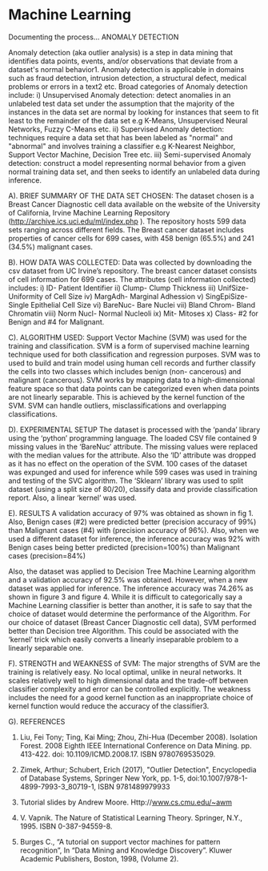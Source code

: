 # Machine Learning
Documenting the process...
ANOMALY DETECTION

Anomaly detection (aka outlier analysis) is a step in data mining that identifies data points, events, and/or observations that deviate from a dataset's normal behavior1. Anomaly detection is applicable in domains such as fraud detection, intrusion detection, a structural defect, medical problems or errors in a text2 etc.
Broad categories of Anomaly detection include:
i)	Unsupervised Anomaly detection: detect anomalies in an unlabeled test data set under the assumption that the majority of the instances in the data set are normal by looking for instances that seem to fit least to the remainder of the data set e.g K-Means, Unsupervised Neural Networks, Fuzzy C-Means etc.
ii)	Supervised Anomaly detection: techniques require a data set that has been labeled as "normal" and "abnormal" and involves training a classifier e.g K-Nearest Neighbor, Support Vector Machine, Decision Tree etc.
iii)	Semi-supervised Anomaly detection: construct a model representing normal behavior from a given normal training data set, and then seeks to identify an unlabeled data during inference.

A). BRIEF SUMMARY OF THE DATA SET CHOSEN:
The dataset chosen is a Breast Cancer Diagnostic cell data available on the website of the University of California, Irvine Machine Learning Repository (http://archive.ics.uci.edu/ml/index.php ). The repository hosts 599 data sets ranging across different fields. The Breast cancer dataset includes properties of cancer cells for 699 cases, with 458 benign (65.5%) and 241 (34.5%) malignant cases.

B). HOW DATA WAS COLLECTED:
Data was collected by downloading the csv dataset from UC Irvine’s repository. The breast cancer dataset consists of cell information for 699 cases. The attributes (cell information collected) includes: 
i)	ID- Patient Identifier
ii)	Clump- Clump Thickness
iii)	UnifSize- Uniformity of Cell Size
iv)	MargAdh- Marginal Adhession
v)	SingEpiSize- Single Epithelial Cell Size
vi)	BareNuc- Bare Nuclei
vii)	Bland Chrom- Bland Chromatin
viii)	Norm Nucl- Normal Nucleoli
ix)	Mit- Mitoses
x)	Class- #2 for Benign and #4 for Malignant.

C). ALGORITHM USED:
Support Vector Machine (SVM) was used for the training and classification. SVM is a form of supervised machine learning technique used for both classification and regression purposes. SVM was to used to build and train model using human cell records and further classify the cells into two classes which includes benign (non- cancerous) and malignant (cancerous).
SVM works by mapping data to a high-dimensional feature space so that data points can be categorized even when data points are not linearly separable. This is achieved by the kernel function of the SVM. SVM can handle outliers, misclassifications and overlapping classifications. 

D). EXPERIMENTAL SETUP
The dataset is processed with the ‘panda’ library using the ‘python’ programming language. The loaded CSV file contained 9 missing values in the ‘BareNuc’ attribute. The missing values were replaced with the median values for the attribute. Also the ‘ID’ attribute was dropped as it has no effect on the operation of the SVM. 100 cases of the dataset was expunged and used for inference while 599 cases was used in training and testing of the SVC algorithm.
The ‘Sklearn’ library was used to split dataset (using a split size of 80/20), classify data and provide classification report. Also, a linear ‘kernel’ was used.

E). RESULTS
A validation accuracy of 97% was obtained as shown in fig 1. Also, Benign cases (#2) were predicted better (precision accuracy of 99%) than Malignant cases (#4) with (precision accuracy of 96%). Also, when we used a different dataset for inference, the inference accuracy was 92% with Benign cases being better predicted (precision=100%) than Malignant cases (precision=84%)

Also, the dataset was applied to Decision Tree Machine Learning algorithm and a validation accuracy of 92.5% was obtained. However, when a new dataset was applied for inference. The inference accuracy was 74.26% as shown in figure 3 and figure 4. While it is difficult to categorically say a Machine Learning classifier is better than another, it is safe to say that the choice of dataset would determine the performance of the Algorithm. For our choice of dataset (Breast Cancer Diagnostic cell data), SVM performed better than Decision tree Algorithm. This could be associated with the ‘kernel’ trick which easily converts a linearly inseparable problem to a linearly separable one.
  
F). STRENGTH and WEAKNESS of SVM: The major strengths of SVM are the training is relatively easy. No local optimal, unlike in neural networks. It scales relatively well to high dimensional data and the trade-off between classifier complexity and error can be controlled explicitly. The weakness includes the need for a good kernel function as an inappropriate choice of kernel function would reduce the accuracy of the classifier3.

G). REFERENCES
1)	Liu, Fei Tony; Ting, Kai Ming; Zhou, Zhi-Hua (December 2008). Isolation Forest. 2008 Eighth IEEE International Conference on Data Mining. pp. 413-422. doi: 10.1109/ICMD.2008.17. ISBN 9780769535029.   

2)	 Zimek, Arthur; Schubert, Erich (2017), "Outlier Detection", Encyclopedia of Database Systems, Springer New York, pp. 1-5, doi:10.1007/978-1-4899-7993-3_80719-1, ISBN 9781489979933

3)	Tutorial slides by Andrew Moore. Http://www.cs.cmu.edu/~awm

4)	V. Vapnik. The Nature of Statistical Learning Theory. Springer, N.Y., 1995. ISBN 0-387-94559-8.

5)	Burges C., “A tutorial on support vector machines for pattern recognition”, In “Data Mining and Knowledge Discovery”. Kluwer Academic Publishers, Boston, 1998, (Volume 2).
